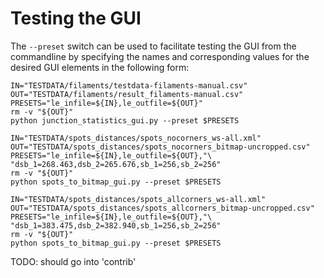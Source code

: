 
Testing the GUI
===============
The `--preset` switch can be used to facilitate testing the GUI from the
commandline by specifying the names and corresponding values for the desired
GUI elements in the following form:

```shell
IN="TESTDATA/filaments/testdata-filaments-manual.csv"
OUT="TESTDATA/filaments/result_filaments-manual.csv"
PRESETS="le_infile=${IN},le_outfile=${OUT}"
rm -v "${OUT}"
python junction_statistics_gui.py --preset $PRESETS
```

```shell
IN="TESTDATA/spots_distances/spots_nocorners_ws-all.xml"
OUT="TESTDATA/spots_distances/spots_nocorners_bitmap-uncropped.csv"
PRESETS="le_infile=${IN},le_outfile=${OUT},"\
"dsb_1=268.463,dsb_2=265.676,sb_1=256,sb_2=256"
rm -v "${OUT}"
python spots_to_bitmap_gui.py --preset $PRESETS
```

```shell
IN="TESTDATA/spots_distances/spots_allcorners_ws-all.xml"
OUT="TESTDATA/spots_distances/spots_allcorners_bitmap-uncropped.csv"
PRESETS="le_infile=${IN},le_outfile=${OUT},"\
"dsb_1=383.475,dsb_2=382.940,sb_1=256,sb_2=256"
rm -v "${OUT}"
python spots_to_bitmap_gui.py --preset $PRESETS
```

TODO: should go into 'contrib'


